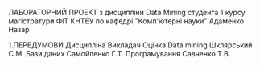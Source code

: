 ЛАБОРАТОРНИЙ ПРОЕКТ
з дисципліни Data Mining
студента 1 курсу магістратури ФІТ КНТЕУ
по кафедрі "Комп'ютерні науки"
Адаменко Назар

1.ПЕРЕДУМОВИ
Дисципліна	Викладач	Оцінка
Data mining	Шклярський С.М.	
Бази даних	Самойленко Г.Т.	
Програмування	Савченко Т.В.	
